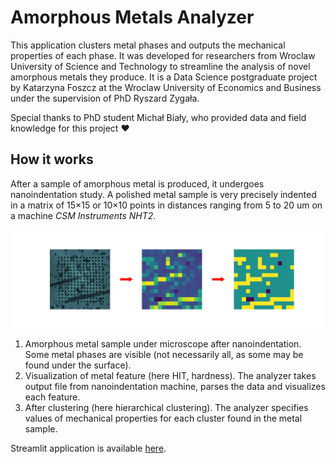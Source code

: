 # Amorphous Metals Analyzer

This application clusters metal phases and outputs the mechanical properties of
each phase. It was developed for researchers from Wroclaw University of Science
and Technology to streamline the analysis of novel amorphous metals they
produce. It is a Data Science postgraduate project by Katarzyna Foszcz at the
Wroclaw University of Economics and Business under the supervision of PhD
Ryszard Zygała.

Special thanks to PhD student Michał Biały, who provided data and field
knowledge for this project ❤️

## How it works

After a sample of amorphous metal is produced, it undergoes nanoindentation
study. A polished metal sample is very precisely indented in a matrix of 15×15
or 10×10 points in distances ranging from 5 to 20 um on a machine *CSM
Instruments NHT2*.

<!-- image_split -->
![Clustering process](amorphous_metals/streamlit/Home/process.svg)
<!-- image_split -->

1. Amorphous metal sample under microscope after nanoindentation. Some metal
   phases are visible (not necessarily all, as some may be found under the
   surface).
2. Visualization of metal feature (here HIT, hardness). The analyzer takes
   output file from nanoindentation machine, parses the data and visualizes each
   feature.
3. After clustering (here hierarchical clustering). The analyzer specifies
   values of mechanical properties for each cluster found in the metal sample.

Streamlit application is available [here](https://amorphous-metals.foszcz.co).
